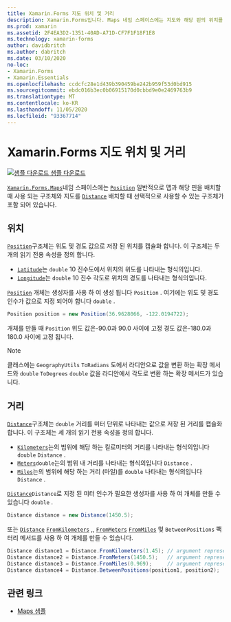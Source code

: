 ```yaml
---
title: Xamarin.Forms 지도 위치 및 거리
description: Xamarin.Forms입니다. Maps 네임 스페이스에는 지도와 해당 핀의 위치를 지정할 때 일반적으로 사용 되는 위치 구조체와 지도를 배치할 때 선택적으로 사용할 수 있는 거리 구조체가 포함 되어 있습니다.
ms.prod: xamarin
ms.assetid: 2F4EA3D2-1351-40AD-A71D-CF7F1F18F1E8
ms.technology: xamarin-forms
author: davidbritch
ms.author: dabritch
ms.date: 03/10/2020
no-loc:
- Xamarin.Forms
- Xamarin.Essentials
ms.openlocfilehash: ccdcfc28e1d439b390459be242b959f53d0bd915
ms.sourcegitcommit: ebdc016b3ec0b06915170d0cbbd9e0e2469763b9
ms.translationtype: MT
ms.contentlocale: ko-KR
ms.lasthandoff: 11/05/2020
ms.locfileid: "93367714"
---
```

# <a name="no-locxamarinforms-map-position-and-distance"></a>Xamarin.Forms 지도 위치 및 거리

[![샘플 다운로드](~/media/shared/download.png) 샘플 다운로드](/samples/xamarin/xamarin-forms-samples/workingwithmaps)

[`Xamarin.Forms.Maps`](xref:Xamarin.Forms.Maps)네임 스페이스에는 [`Position`](xref:Xamarin.Forms.Maps.Position) 일반적으로 맵과 해당 핀을 배치할 때 사용 되는 구조체와 지도를 [`Distance`](xref:Xamarin.Forms.Maps.Distance) 배치할 때 선택적으로 사용할 수 있는 구조체가 포함 되어 있습니다.

## <a name="position"></a>위치

[`Position`](xref:Xamarin.Forms.Maps.Position)구조체는 위도 및 경도 값으로 저장 된 위치를 캡슐화 합니다. 이 구조체는 두 개의 읽기 전용 속성을 정의 합니다.

- [`Latitude`](xref:Xamarin.Forms.Maps.Position.Latitude)는 `double` 10 진수도에서 위치의 위도를 나타내는 형식의입니다.
- [`Longitude`](xref:Xamarin.Forms.Maps.Position.Longitude)는 `double` 10 진수 각도로 위치의 경도를 나타내는 형식의입니다.

[`Position`](xref:Xamarin.Forms.Maps.Position) 개체는 생성자를 사용 하 여 생성 됩니다 `Position` . 여기에는 위도 및 경도 인수가 값으로 지정 되어야 합니다 `double` .

```csharp
Position position = new Position(36.9628066, -122.0194722);
```

개체를 만들 때 `Position` 위도 값은-90.0과 90.0 사이에 고정 경도 값은-180.0과 180.0 사이에 고정 됩니다.

> [!NOTE]
> 클래스에는 `GeographyUtils` `ToRadians` 도에서 라디안으로 값을 변환 하는 확장 메서드와 `double` `ToDegrees` `double` 값을 라디안에서 각도로 변환 하는 확장 메서드가 있습니다.

## <a name="distance"></a>거리

[`Distance`](xref:Xamarin.Forms.Maps.Distance)구조체는 `double` 거리를 미터 단위로 나타내는 값으로 저장 된 거리를 캡슐화 합니다. 이 구조체는 세 개의 읽기 전용 속성을 정의 합니다.

- [`Kilometers`](xref:Xamarin.Forms.Maps.Distance.Kilometers)는의 범위에 해당 하는 킬로미터의 거리를 나타내는 형식의입니다 `double` `Distance` .
- [`Meters`](xref:Xamarin.Forms.Maps.Distance.Meters)`double`는의 범위 내 거리를 나타내는 형식의입니다 `Distance` .
- [`Miles`](xref:Xamarin.Forms.Maps.Distance.Miles)는의 범위에 해당 하는 거리 (마일)를 `double` 나타내는 형식의입니다 `Distance` .

[`Distance`](xref:Xamarin.Forms.Maps.Distance)`Distance`로 지정 된 미터 인수가 필요한 생성자를 사용 하 여 개체를 만들 수 있습니다 `double` .

```csharp
Distance distance = new Distance(1450.5);
```

또는 [`Distance`](xref:Xamarin.Forms.Maps.Distance) [`FromKilometers`](xref:Xamarin.Forms.Maps.Distance.FromKilometers*) ,, [`FromMeters`](xref:Xamarin.Forms.Maps.Distance.FromMeters*) [`FromMiles`](xref:Xamarin.Forms.Maps.Distance.FromMiles*) 및 `BetweenPositions` 팩터리 메서드를 사용 하 여 개체를 만들 수 있습니다.

```csharp
Distance distance1 = Distance.FromKilometers(1.45); // argument represents the number of kilometers
Distance distance2 = Distance.FromMeters(1450.5);   // argument represents the number of meters
Distance distance3 = Distance.FromMiles(0.969);     // argument represents the number of miles
Distance distance4 = Distance.BetweenPositions(position1, position2);
```

## <a name="related-links"></a>관련 링크

- [Maps 샘플](/samples/xamarin/xamarin-forms-samples/workingwithmaps)